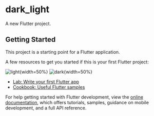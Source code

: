 # dark_light

A new Flutter project.

## Getting Started

This project is a starting point for a Flutter application.

A few resources to get you started if this is your first Flutter project:

![light](https://github.com/SachinPremkumar/LightAndDarkTheme/assets/52343650/4e7bc566-1e46-4712-b2f2-0f5f214ee83b){width=50%}
![dark](https://github.com/SachinPremkumar/LightAndDarkTheme/assets/52343650/a83dd156-3ded-4076-bb16-b771425faae2){width=50%}

- [Lab: Write your first Flutter app](https://docs.flutter.dev/get-started/codelab)
- [Cookbook: Useful Flutter samples](https://docs.flutter.dev/cookbook)



For help getting started with Flutter development, view the
[online documentation](https://docs.flutter.dev/), which offers tutorials,
samples, guidance on mobile development, and a full API reference.
